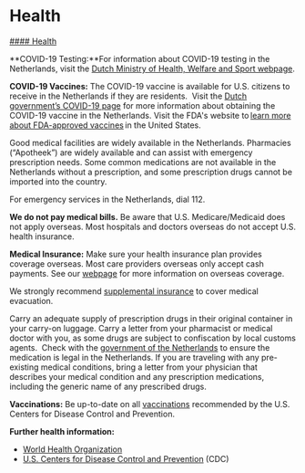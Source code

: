 # Health

[#### Health](javascript:void(0); "Health")

**COVID-19 Testing:**For information about COVID-19 testing in the Netherlands, visit the [Dutch Ministry of Health, Welfare and Sport webpage](https://www.rivm.nl/en/coronavirus-covid-19/testing).

**COVID-19 Vaccines:** The COVID-19 vaccine is available for U.S. citizens to receive in the Netherlands if they are residents.  Visit the [Dutch government’s COVID-19 page](https://www.government.nl/topics/coronavirus-covid-19/dutch-vaccination-programme) for more information about obtaining the COVID-19 vaccine in the Netherlands. Visit the FDA's website to [learn more about FDA-approved vaccines](https://www.fda.gov/emergency-preparedness-and-response/coronavirus-disease-2019-covid-19/covid-19-vaccines) in the United States.

Good medical facilities are widely available in the Netherlands. Pharmacies (“Apotheek”) are widely available and can assist with emergency prescription needs. Some common medications are not available in the Netherlands without a prescription, and some prescription drugs cannot be imported into the country.

For emergency services in the Netherlands, dial 112.

**We do not pay medical bills.** Be aware that U.S. Medicare/Medicaid does not apply overseas. Most hospitals and doctors overseas do not accept U.S. health insurance.

**Medical Insurance:** Make sure your health insurance plan provides coverage overseas. Most care providers overseas only accept cash payments. See our [webpage](https://travel.state.gov/content/travel/en/international-travel/before-you-go/your-health-abroad/Insurance_Coverage_Overseas.html) for more information on overseas coverage.

We strongly recommend [supplemental insurance](https://travel.state.gov/content/travel/en/international-travel/before-you-go/your-health-abroad/Insurance_Coverage_Overseas.html) to cover medical evacuation.

Carry an adequate supply of prescription drugs in their original container in your carry-on luggage. Carry a letter from your pharmacist or medical doctor with you, as some drugs are subject to confiscation by local customs agents.  Check with the [government of the Netherlands](https://travel.state.gov/content/travel/en/international-travel/International-Travel-Country-Information-Pages/Netherlands.html#ExternalPopup) to ensure the medication is legal in the Netherlands. If you are traveling with any pre-existing medical conditions, bring a letter from your physician that describes your medical condition and any prescription medications, including the generic name of any prescribed drugs.

**Vaccinations:** Be up-to-date on all [vaccinations](http://wwwnc.cdc.gov/travel/page/vaccinations.htm) recommended by the U.S. Centers for Disease Control and Prevention.

**Further health information:**

* [World Health Organization](https://www.who.int/countries)
* [U.S. Centers for Disease Control and Prevention](http://wwwnc.cdc.gov/travel/) (CDC)